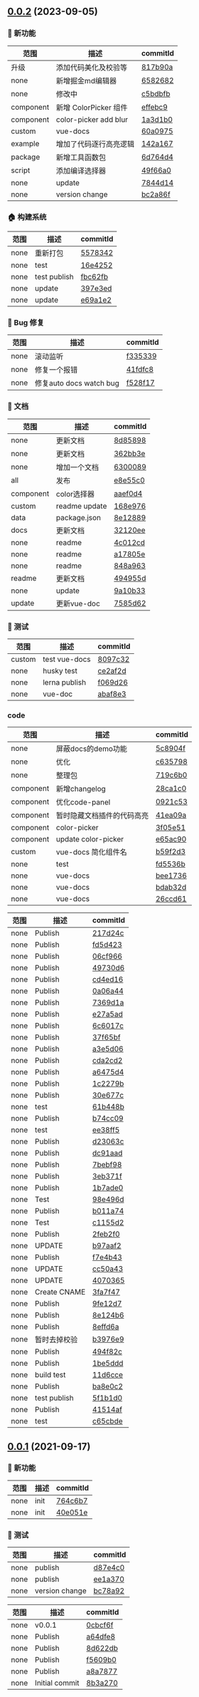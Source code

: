 ## [0.0.2](https://github.com/palxiao/front-end-arsenal/compare/v0.0.1...v0.0.2) (2023-09-05)

### 🌟 新功能
范围|描述|commitId
--|--|--
 升级 | 添加代码美化及校验等 | [817b90a](https://github.com/palxiao/front-end-arsenal/commit/817b90a)
 none | 新增掘金md编辑器 | [6582682](https://github.com/palxiao/front-end-arsenal/commit/6582682)
 none | 修改中 | [c5bdbfb](https://github.com/palxiao/front-end-arsenal/commit/c5bdbfb)
 component | 新增 ColorPicker 组件 | [effebc9](https://github.com/palxiao/front-end-arsenal/commit/effebc9)
 component | color-picker add blur | [1a3d1b0](https://github.com/palxiao/front-end-arsenal/commit/1a3d1b0)
 custom | vue-docs | [60a0975](https://github.com/palxiao/front-end-arsenal/commit/60a0975)
 example | 增加了代码逐行高亮逻辑 | [142a167](https://github.com/palxiao/front-end-arsenal/commit/142a167)
 package | 新增工具函数包 | [6d764d4](https://github.com/palxiao/front-end-arsenal/commit/6d764d4)
 script | 添加编译选择器 | [49f66a0](https://github.com/palxiao/front-end-arsenal/commit/49f66a0)
 none | update | [7844d14](https://github.com/palxiao/front-end-arsenal/commit/7844d14)
 none | version change | [bc2a86f](https://github.com/palxiao/front-end-arsenal/commit/bc2a86f)


### 🏠 构建系统
范围|描述|commitId
--|--|--
 none | 重新打包 | [5578342](https://github.com/palxiao/front-end-arsenal/commit/5578342)
 none | test | [16e4252](https://github.com/palxiao/front-end-arsenal/commit/16e4252)
 none | test publish | [fbc62fb](https://github.com/palxiao/front-end-arsenal/commit/fbc62fb)
 none | update | [397e3ed](https://github.com/palxiao/front-end-arsenal/commit/397e3ed)
 none | update | [e69a1e2](https://github.com/palxiao/front-end-arsenal/commit/e69a1e2)


### 🐛 Bug 修复
范围|描述|commitId
--|--|--
 none | 滚动监听 | [f335339](https://github.com/palxiao/front-end-arsenal/commit/f335339)
 none | 修复一个报错 | [41fdfc8](https://github.com/palxiao/front-end-arsenal/commit/41fdfc8)
 none | 修复auto docs watch bug | [f528f17](https://github.com/palxiao/front-end-arsenal/commit/f528f17)


### 📝 文档
范围|描述|commitId
--|--|--
 none | 更新文档 | [8d85898](https://github.com/palxiao/front-end-arsenal/commit/8d85898)
 none | 更新文档 | [362bb3e](https://github.com/palxiao/front-end-arsenal/commit/362bb3e)
 none | 增加一个文档 | [6300089](https://github.com/palxiao/front-end-arsenal/commit/6300089)
 all | 发布 | [e8e55c0](https://github.com/palxiao/front-end-arsenal/commit/e8e55c0)
 component | color选择器 | [aaef0d4](https://github.com/palxiao/front-end-arsenal/commit/aaef0d4)
 custom | readme update | [168e976](https://github.com/palxiao/front-end-arsenal/commit/168e976)
 data | package.json | [8e12889](https://github.com/palxiao/front-end-arsenal/commit/8e12889)
 docs | 更新文档 | [32120ee](https://github.com/palxiao/front-end-arsenal/commit/32120ee)
 none | readme | [4c012cd](https://github.com/palxiao/front-end-arsenal/commit/4c012cd)
 none | readme | [a17805e](https://github.com/palxiao/front-end-arsenal/commit/a17805e)
 none | readme | [848a963](https://github.com/palxiao/front-end-arsenal/commit/848a963)
 readme | 更新文档 | [494955d](https://github.com/palxiao/front-end-arsenal/commit/494955d)
 none | update | [9a10b33](https://github.com/palxiao/front-end-arsenal/commit/9a10b33)
 update | 更新vue-doc | [7585d62](https://github.com/palxiao/front-end-arsenal/commit/7585d62)


### 🔧 测试
范围|描述|commitId
--|--|--
 custom | test vue-docs | [8097c32](https://github.com/palxiao/front-end-arsenal/commit/8097c32)
 none | husky test | [ce2af2d](https://github.com/palxiao/front-end-arsenal/commit/ce2af2d)
 none | lerna publish | [f069d26](https://github.com/palxiao/front-end-arsenal/commit/f069d26)
 none | vue-doc | [abaf8e3](https://github.com/palxiao/front-end-arsenal/commit/abaf8e3)


### code
范围|描述|commitId
--|--|--
 none | 屏蔽docs的demo功能 | [5c8904f](https://github.com/palxiao/front-end-arsenal/commit/5c8904f)
 none | 优化 | [c635798](https://github.com/palxiao/front-end-arsenal/commit/c635798)
 none | 整理包 | [719c6b0](https://github.com/palxiao/front-end-arsenal/commit/719c6b0)
 component | 新增changelog | [28ca1c0](https://github.com/palxiao/front-end-arsenal/commit/28ca1c0)
 component | 优化code-panel | [0921c53](https://github.com/palxiao/front-end-arsenal/commit/0921c53)
 component | 暂时隐藏文档插件的代码高亮 | [41ea09a](https://github.com/palxiao/front-end-arsenal/commit/41ea09a)
 component | color-picker | [3f05e51](https://github.com/palxiao/front-end-arsenal/commit/3f05e51)
 component | update color-picker | [e65ac90](https://github.com/palxiao/front-end-arsenal/commit/e65ac90)
 custom | vue-docs 简化组件名 | [b59f2d3](https://github.com/palxiao/front-end-arsenal/commit/b59f2d3)
 none | test | [fd5536b](https://github.com/palxiao/front-end-arsenal/commit/fd5536b)
 none | vue-docs | [bee1736](https://github.com/palxiao/front-end-arsenal/commit/bee1736)
 none | vue-docs | [bdab32d](https://github.com/palxiao/front-end-arsenal/commit/bdab32d)
 none | vue-docs | [26ccd61](https://github.com/palxiao/front-end-arsenal/commit/26ccd61)


范围|描述|commitId
--|--|--
 none | Publish | [217d24c](https://github.com/palxiao/front-end-arsenal/commit/217d24c)
 none | Publish | [fd5d423](https://github.com/palxiao/front-end-arsenal/commit/fd5d423)
 none | Publish | [06cf966](https://github.com/palxiao/front-end-arsenal/commit/06cf966)
 none | Publish | [49730d6](https://github.com/palxiao/front-end-arsenal/commit/49730d6)
 none | Publish | [cd4ed16](https://github.com/palxiao/front-end-arsenal/commit/cd4ed16)
 none | Publish | [0a06a44](https://github.com/palxiao/front-end-arsenal/commit/0a06a44)
 none | Publish | [7369d1a](https://github.com/palxiao/front-end-arsenal/commit/7369d1a)
 none | Publish | [e27a5ad](https://github.com/palxiao/front-end-arsenal/commit/e27a5ad)
 none | Publish | [6c6017c](https://github.com/palxiao/front-end-arsenal/commit/6c6017c)
 none | Publish | [37f65bf](https://github.com/palxiao/front-end-arsenal/commit/37f65bf)
 none | Publish | [a3e5d06](https://github.com/palxiao/front-end-arsenal/commit/a3e5d06)
 none | Publish | [cda2cd2](https://github.com/palxiao/front-end-arsenal/commit/cda2cd2)
 none | Publish | [a6475d4](https://github.com/palxiao/front-end-arsenal/commit/a6475d4)
 none | Publish | [1c2279b](https://github.com/palxiao/front-end-arsenal/commit/1c2279b)
 none | Publish | [30e677c](https://github.com/palxiao/front-end-arsenal/commit/30e677c)
 none | test | [61b448b](https://github.com/palxiao/front-end-arsenal/commit/61b448b)
 none | Publish | [b74cc09](https://github.com/palxiao/front-end-arsenal/commit/b74cc09)
 none | test | [ee38ff5](https://github.com/palxiao/front-end-arsenal/commit/ee38ff5)
 none | Publish | [d23063c](https://github.com/palxiao/front-end-arsenal/commit/d23063c)
 none | Publish | [dc91aad](https://github.com/palxiao/front-end-arsenal/commit/dc91aad)
 none | Publish | [7bebf98](https://github.com/palxiao/front-end-arsenal/commit/7bebf98)
 none | Publish | [3eb371f](https://github.com/palxiao/front-end-arsenal/commit/3eb371f)
 none | Publish | [1b7ade0](https://github.com/palxiao/front-end-arsenal/commit/1b7ade0)
 none | Test | [98e496d](https://github.com/palxiao/front-end-arsenal/commit/98e496d)
 none | Publish | [b011a74](https://github.com/palxiao/front-end-arsenal/commit/b011a74)
 none | Test | [c1155d2](https://github.com/palxiao/front-end-arsenal/commit/c1155d2)
 none | Publish | [2feb2f0](https://github.com/palxiao/front-end-arsenal/commit/2feb2f0)
 none | UPDATE | [b97aaf2](https://github.com/palxiao/front-end-arsenal/commit/b97aaf2)
 none | Publish | [f7e4b43](https://github.com/palxiao/front-end-arsenal/commit/f7e4b43)
 none | UPDATE | [cc50a43](https://github.com/palxiao/front-end-arsenal/commit/cc50a43)
 none | UPDATE | [4070365](https://github.com/palxiao/front-end-arsenal/commit/4070365)
 none | Create CNAME | [3fa7f47](https://github.com/palxiao/front-end-arsenal/commit/3fa7f47)
 none | Publish | [9fe12d7](https://github.com/palxiao/front-end-arsenal/commit/9fe12d7)
 none | Publish | [8e124b6](https://github.com/palxiao/front-end-arsenal/commit/8e124b6)
 none | Publish | [8effd6a](https://github.com/palxiao/front-end-arsenal/commit/8effd6a)
 none | 暂时去掉校验 | [b3976e9](https://github.com/palxiao/front-end-arsenal/commit/b3976e9)
 none | Publish | [494f82c](https://github.com/palxiao/front-end-arsenal/commit/494f82c)
 none | Publish | [1be5ddd](https://github.com/palxiao/front-end-arsenal/commit/1be5ddd)
 none | build test | [11d6cce](https://github.com/palxiao/front-end-arsenal/commit/11d6cce)
 none | Publish | [ba8e0c2](https://github.com/palxiao/front-end-arsenal/commit/ba8e0c2)
 none | test publish | [5f1b1d0](https://github.com/palxiao/front-end-arsenal/commit/5f1b1d0)
 none | Publish | [41514af](https://github.com/palxiao/front-end-arsenal/commit/41514af)
 none | test | [c65cbde](https://github.com/palxiao/front-end-arsenal/commit/c65cbde)

## [0.0.1](https://github.com/palxiao/front-end-arsenal/compare/8b3a270...v0.0.1) (2021-09-17)

### 🌟 新功能
范围|描述|commitId
--|--|--
 none | init | [764c6b7](https://github.com/palxiao/front-end-arsenal/commit/764c6b7)
 none | init | [40e051e](https://github.com/palxiao/front-end-arsenal/commit/40e051e)


### 🔧 测试
范围|描述|commitId
--|--|--
 none | publish | [d87e4c0](https://github.com/palxiao/front-end-arsenal/commit/d87e4c0)
 none | publish | [ee1a370](https://github.com/palxiao/front-end-arsenal/commit/ee1a370)
 none | version change | [bc78a92](https://github.com/palxiao/front-end-arsenal/commit/bc78a92)


范围|描述|commitId
--|--|--
 none | v0.0.1 | [0cbcf6f](https://github.com/palxiao/front-end-arsenal/commit/0cbcf6f)
 none | Publish | [a64dfe8](https://github.com/palxiao/front-end-arsenal/commit/a64dfe8)
 none | Publish | [8d622db](https://github.com/palxiao/front-end-arsenal/commit/8d622db)
 none | Publish | [f5609b0](https://github.com/palxiao/front-end-arsenal/commit/f5609b0)
 none | Publish | [a8a7877](https://github.com/palxiao/front-end-arsenal/commit/a8a7877)
 none | Initial commit | [8b3a270](https://github.com/palxiao/front-end-arsenal/commit/8b3a270)

